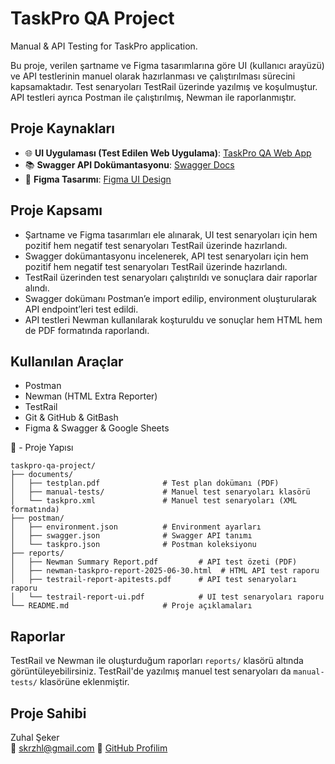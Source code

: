 # TaskPro QA Project

Manual & API Testing for TaskPro application.

Bu proje, verilen şartname ve Figma tasarımlarına göre UI (kullanıcı arayüzü) ve API testlerinin manuel olarak hazırlanması ve çalıştırılması sürecini kapsamaktadır. Test senaryoları TestRail üzerinde yazılmış ve koşulmuştur. API testleri ayrıca Postman ile çalıştırılmış, Newman ile raporlanmıştır.


## Proje Kaynakları

- 🌐 **UI Uygulaması (Test Edilen Web Uygulama)**: [TaskPro QA Web App](https://task-pro-qa.f.goit.study/welcome)
- 📚 **Swagger API Dokümantasyonu**: [Swagger Docs](https://task-pro-qa.b.goit.study/api-docs/#/)
- 🎨 **Figma Tasarımı**: [Figma UI Design](https://www.figma.com/design/eZAtuel003P5Cp8tALfO5z/TaskPro--QA-?node-id=0-1&p=f)

## Proje Kapsamı 

- Şartname ve Figma tasarımları ele alınarak, UI test senaryoları için hem pozitif hem negatif test senaryoları TestRail üzerinde hazırlandı.
- Swagger dokümantasyonu incelenerek, API test senaryoları için hem pozitif hem negatif test senaryoları TestRail üzerinde hazırlandı.
- TestRail üzerinden test senaryoları çalıştırıldı ve sonuçlara dair raporlar alındı.
- Swagger dokümanı Postman’e import edilip, environment oluşturularak API endpoint’leri test edildi.
- API testleri Newman kullanılarak koşturuldu ve sonuçlar hem HTML hem de PDF formatında raporlandı.
   
## Kullanılan Araçlar

- Postman
- Newman (HTML Extra Reporter)
- TestRail
- Git & GitHub & GitBash
- Figma & Swagger & Google Sheets
  
📁 - Proje Yapısı 
```
taskpro-qa-project/
├── documents/
│   ├── testplan.pdf              # Test plan dokümanı (PDF)
│   ├── manual-tests/             # Manuel test senaryoları klasörü
│   └── taskpro.xml               # Manuel test senaryoları (XML formatında)
├── postman/
│   ├── environment.json          # Environment ayarları
│   ├── swagger.json              # Swagger API tanımı
│   └── taskpro.json              # Postman koleksiyonu
├── reports/
│   ├── Newman Summary Report.pdf         # API test özeti (PDF)
│   ├── newman-taskpro-report-2025-06-30.html  # HTML API test raporu
│   ├── testrail-report-apitests.pdf      # API test senaryoları raporu
│   └── testrail-report-ui.pdf            # UI test senaryoları raporu
└── README.md                     # Proje açıklamaları
```


## Raporlar

TestRail ve Newman ile oluşturduğum raporları `reports/` klasörü altında görüntüleyebilirsiniz. TestRail'de yazılmış manuel test senaryoları da `manual-tests/` klasörüne eklenmiştir.


## Proje Sahibi
Zuhal Şeker  
📧 skrzhl@gmail.com
💼 [GitHub Profilim](https://github.com/zzuhal)

